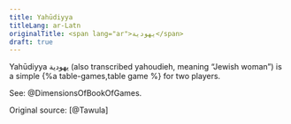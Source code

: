 ```yaml
---
title: Yahūdiyya
titleLang: ar-Latn
originalTitle: <span lang="ar">يهودية</span>
draft: true
---
```


<span lang="ar-Latn" class="noun">Yahūdiyya</span> <span lang="ar">يهودية</span>
(also transcribed <span lang="ar-Latn">yahoudieh</span>, meaning “Jewish
woman”) is a simple {%a table-games,table game %} for two players.

See: @DimensionsOfBookOfGames.

Original source: [@Tawula]
